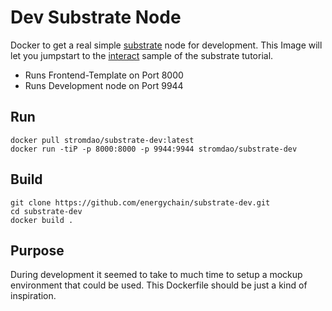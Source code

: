 # Dev Substrate Node
Docker to get a real simple [substrate](https://substrate.dev/) node for development.
This Image will let you jumpstart to the [interact](https://substrate.dev/docs/en/tutorials/create-your-first-substrate-chain/interact) sample of the substrate tutorial.

 - Runs Frontend-Template on Port 8000
 - Runs Development node on Port 9944

## Run
 ```shell
docker pull stromdao/substrate-dev:latest
docker run -tiP -p 8000:8000 -p 9944:9944 stromdao/substrate-dev
 ```

## Build
```shell
git clone https://github.com/energychain/substrate-dev.git
cd substrate-dev
docker build .
```

## Purpose
During development it seemed to take to much time to setup a mockup environment that could be used. This Dockerfile should be just a kind of inspiration.
